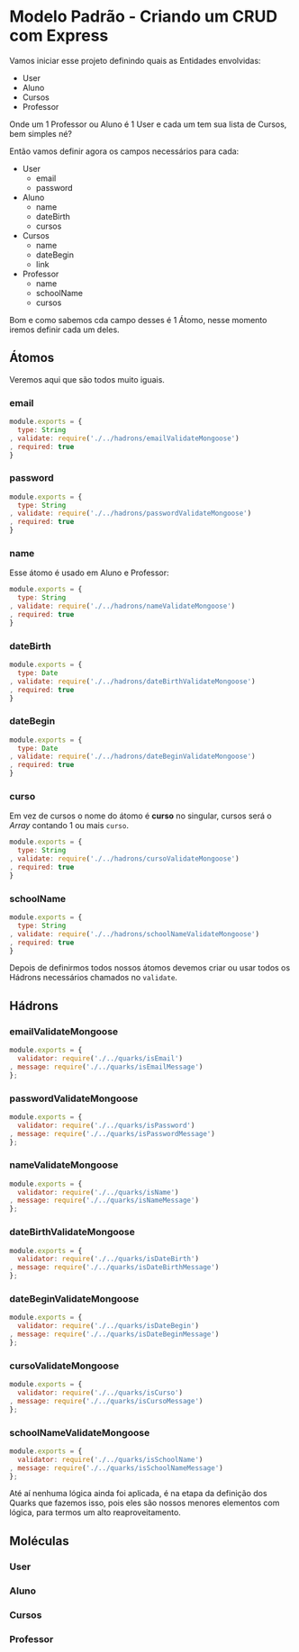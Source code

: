 # Modelo Padrão - Criando um CRUD com Express

Vamos iniciar esse projeto definindo quais as Entidades envolvidas:

- User
- Aluno
- Cursos
- Professor

Onde um 1 Professor ou Aluno é 1 User e cada um tem sua lista de Cursos, bem simples né?

Então vamos definir agora os campos necessários para cada:

- User
    + email
    + password
- Aluno
    + name
    + dateBirth
    + cursos
- Cursos
    + name
    + dateBegin
    + link
- Professor
    + name
    + schoolName
    + cursos

Bom e como sabemos cda campo desses é 1 Átomo, nesse momento iremos definir cada um deles.

## Átomos

Veremos aqui que são todos muito iguais.

### email

```js
module.exports = {
  type: String
, validate: require('./../hadrons/emailValidateMongoose')
, required: true
}
```

### password

```js
module.exports = {
  type: String
, validate: require('./../hadrons/passwordValidateMongoose')
, required: true
}
```

### name

Esse átomo é usado em Aluno e Professor:

```js
module.exports = {
  type: String
, validate: require('./../hadrons/nameValidateMongoose')
, required: true
}
```

### dateBirth

```js
module.exports = {
  type: Date
, validate: require('./../hadrons/dateBirthValidateMongoose')
, required: true
}
```

### dateBegin

```js
module.exports = {
  type: Date
, validate: require('./../hadrons/dateBeginValidateMongoose')
, required: true
}
```

### curso

Em vez de cursos o nome do átomo é **curso** no singular, cursos será o *Array* contando 1 ou mais `curso`.

```js
module.exports = {
  type: String
, validate: require('./../hadrons/cursoValidateMongoose')
, required: true
}
```

### schoolName

```js
module.exports = {
  type: String
, validate: require('./../hadrons/schoolNameValidateMongoose')
, required: true
}
```

Depois de definirmos todos nossos átomos devemos criar ou usar todos os Hádrons necessários chamados no `validate`.

## Hádrons

### emailValidateMongoose

```js
module.exports = {
  validator: require('./../quarks/isEmail')
, message: require('./../quarks/isEmailMessage')
};
```

### passwordValidateMongoose

```js
module.exports = {
  validator: require('./../quarks/isPassword')
, message: require('./../quarks/isPasswordMessage')
};
```

### nameValidateMongoose

```js
module.exports = {
  validator: require('./../quarks/isName')
, message: require('./../quarks/isNameMessage')
};
```

### dateBirthValidateMongoose

```js
module.exports = {
  validator: require('./../quarks/isDateBirth')
, message: require('./../quarks/isDateBirthMessage')
};
```

### dateBeginValidateMongoose

```js
module.exports = {
  validator: require('./../quarks/isDateBegin')
, message: require('./../quarks/isDateBeginMessage')
};
```

### cursoValidateMongoose

```js
module.exports = {
  validator: require('./../quarks/isCurso')
, message: require('./../quarks/isCursoMessage')
};
```

### schoolNameValidateMongoose

```js
module.exports = {
  validator: require('./../quarks/isSchoolName')
, message: require('./../quarks/isSchoolNameMessage')
};
```

Até aí nenhuma lógica ainda foi aplicada, é na etapa da definição dos Quarks que fazemos isso, pois eles são nossos menores elementos com lógica, para termos um alto reaproveitamento.

## Moléculas

### User
### Aluno
### Cursos
### Professor